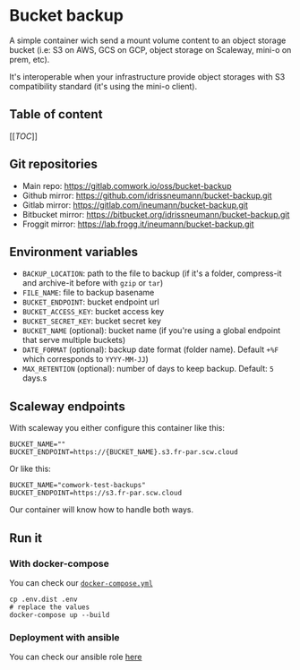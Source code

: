 # Bucket backup

A simple container wich send a mount volume content to an object storage bucket (i.e: S3 on AWS, GCS on GCP, object storage on Scaleway, mini-o on prem, etc).

It's interoperable when your infrastructure provide object storages with S3 compatibility standard  (it's using the mini-o client).

## Table of content

[[_TOC_]]

## Git repositories

* Main repo: https://gitlab.comwork.io/oss/bucket-backup
* Github mirror: https://github.com/idrissneumann/bucket-backup.git
* Gitlab mirror: https://gitlab.com/ineumann/bucket-backup.git
* Bitbucket mirror: https://bitbucket.org/idrissneumann/bucket-backup.git
* Froggit mirror: https://lab.frogg.it/ineumann/bucket-backup.git

## Environment variables

* `BACKUP_LOCATION`: path to the file to backup (if it's a folder, compress-it and archive-it before with `gzip` or `tar`)
* `FILE_NAME`: file to backup basename
* `BUCKET_ENDPOINT`: bucket endpoint url
* `BUCKET_ACCESS_KEY`: bucket access key
* `BUCKET_SECRET_KEY`: bucket secret key
* `BUCKET_NAME` (optional): bucket name (if you're using a global endpoint that serve multiple buckets)
* `DATE_FORMAT` (optional): backup date format (folder name). Default `+%F` which corresponds to `YYYY-MM-JJ`)
* `MAX_RETENTION` (optional): number of days to keep backup. Default: `5` days.s

## Scaleway endpoints

With scaleway you either configure this container like this:

```shell
BUCKET_NAME=""
BUCKET_ENDPOINT=https://{BUCKET_NAME}.s3.fr-par.scw.cloud
```

Or like this:

```shell
BUCKET_NAME="comwork-test-backups"
BUCKET_ENDPOINT=https://s3.fr-par.scw.cloud
```

Our container will know how to handle both ways.

## Run it

### With docker-compose

You can check our [`docker-compose.yml`](./docker-compose.yml)

```shell
cp .env.dist .env
# replace the values
docker-compose up --build
```

### Deployment with ansible

You can check our ansible role [here](./ansible-bucket-backup)
